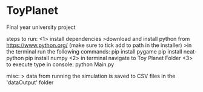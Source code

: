 # ToyPlanet
Final year university project

steps to run:
    <1> install dependencies
        >download and install python from https://www.python.org/
            (make sure to tick add to path in the installer)
        >in the terminal run the following commands:
        pip install pygame
        pip install neat-python
        pip install numpy
    <2> in terminal navigate to Toy Planet Folder
    <3> to execute type in console:
        python Main.py

misc:
    > data from running the simulation is saved to CSV files in the 'dataOutput' folder